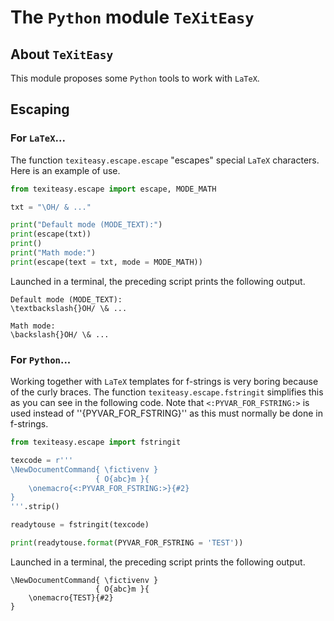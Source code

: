 The `Python` module `TeXitEasy`
===============================


About `TeXitEasy`
-----------------

This module proposes some `Python` tools to work with `LaTeX`.


Escaping
--------

### For `LaTeX`...

The function `texiteasy.escape.escape` "escapes" special `LaTeX` characters. Here is an example of use.

~~~python
from texiteasy.escape import escape, MODE_MATH

txt = "\OH/ & ..."

print("Default mode (MODE_TEXT):")
print(escape(txt))
print()
print("Math mode:")
print(escape(text = txt, mode = MODE_MATH))
~~~

Launched in a terminal, the preceding script prints the following output.

~~~
Default mode (MODE_TEXT):
\textbackslash{}OH/ \& ...

Math mode:
\backslash{}OH/ \& ...
~~~


### For `Python`...

Working together with `LaTeX` templates for f-strings is very boring because of the curly braces. The function `texiteasy.escape.fstringit` simplifies this as you can see in the following code. Note that `<:PYVAR_FOR_FSTRING:>` is used instead of ''{PYVAR_FOR_FSTRING}'' as this must normally be done in f-strings.

~~~python
from texiteasy.escape import fstringit

texcode = r'''
\NewDocumentCommand{ \fictivenv }
                   { O{abc}m }{
    \onemacro{<:PYVAR_FOR_FSTRING:>}{#2}
}
'''.strip()

readytouse = fstringit(texcode)

print(readytouse.format(PYVAR_FOR_FSTRING = 'TEST'))
~~~

Launched in a terminal, the preceding script prints the following output.

~~~
\NewDocumentCommand{ \fictivenv }
                   { O{abc}m }{
    \onemacro{TEST}{#2}
}
~~~
